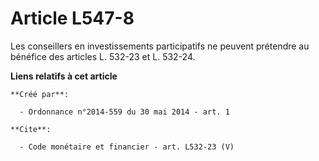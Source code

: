 # Article L547-8

Les conseillers en investissements participatifs ne peuvent prétendre au bénéfice des articles L. 532-23 et L. 532-24.

**Liens relatifs à cet article**

	**Créé par**:

	  - Ordonnance n°2014-559 du 30 mai 2014 - art. 1

	**Cite**:

	  - Code monétaire et financier - art. L532-23 (V)
